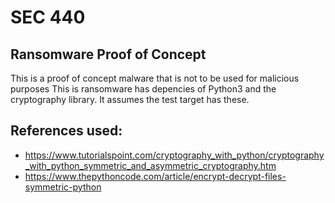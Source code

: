 # SEC 440
## Ransomware Proof of Concept

This is a proof of concept malware that is not to be used for malicious purposes
This is ransomware has depencies of Python3 and the cryptography library. It assumes the test target has these.


## References used:
* https://www.tutorialspoint.com/cryptography_with_python/cryptography_with_python_symmetric_and_asymmetric_cryptography.htm
* https://www.thepythoncode.com/article/encrypt-decrypt-files-symmetric-python
